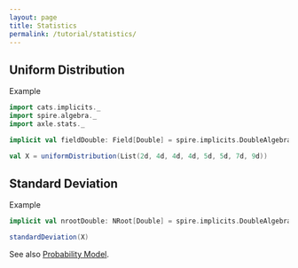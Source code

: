 ```yaml
---
layout: page
title: Statistics
permalink: /tutorial/statistics/
---
```


## Uniform Distribution

Example

```scala mdoc
import cats.implicits._
import spire.algebra._
import axle.stats._

implicit val fieldDouble: Field[Double] = spire.implicits.DoubleAlgebra

val X = uniformDistribution(List(2d, 4d, 4d, 4d, 5d, 5d, 7d, 9d))
```

## Standard Deviation

Example

```scala mdoc
implicit val nrootDouble: NRoot[Double] = spire.implicits.DoubleAlgebra

standardDeviation(X)
```

See also [Probability Model](/tutorial/probability_model/).
